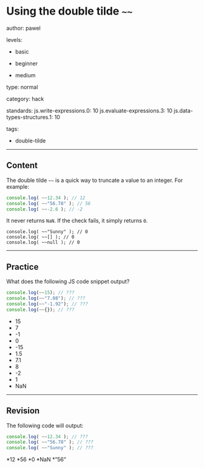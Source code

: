 # Using the double tilde `~~`
author: pawel

levels:

  - basic

  - beginner

  - medium

type: normal

category: hack

standards:
  js.write-expressions.0: 10
  js.evaluate-expressions.3: 10
  js.data-types-structures.1: 10

tags:
  - double-tilde

---
## Content

The double tilde `~~` is a quick way to truncate a value to an integer. For example:

```javascript
console.log( ~~12.34 ); // 12
console.log( ~~"56.78" ); // 56
console.log( ~~-2.6 ); // -2
```
It never returns `NaN`. If the check fails, it simply returns `0`.

```
console.log( ~~"Sunny" ); // 0
console.log( ~~[] ); // 0
console.log( ~~null ); // 0
```

---
## Practice

What does the following JS code snippet output?

```javascript
console.log(~~15); // ???
console.log(~~"7.08"); // ???
console.log(~~"-1.92"); // ???
console.log(~~{}); // ???
```

* 15
* 7
* -1
* 0
* -15
* 1.5
* 7.1
* 8
* -2
* 1
* NaN

---
## Revision

The following code will output:

```js
console.log( ~~12.34 ); // ???
console.log( ~~"56.78" ); // ???
console.log( ~~"Sunny" ); // ???
```

*12
*56
*0
*NaN
*”56”
